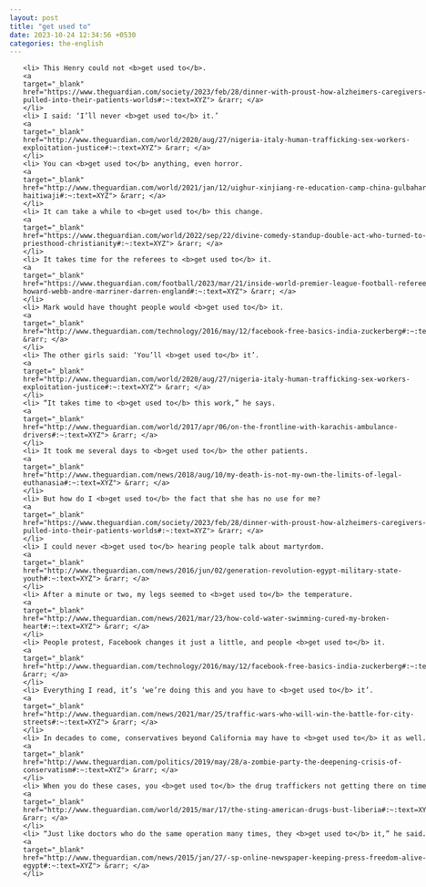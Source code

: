 ```yaml
---
layout: post
title: "get used to"
date: 2023-10-24 12:34:56 +0530
categories: the-english
---
```

<style>
@media only screen and (min-width: 768px) {
    ol {
        width: 768px;
        margin: 0 auto;
    }
  }
ol li {
    font-size: 18px;
    line-height: 1.5;
    padding-bottom: 8px;
}
</style>
<ol>

    <li> This Henry could not <b>get used to</b>.
    <a 
    target="_blank" 
    href="https://www.theguardian.com/society/2023/feb/28/dinner-with-proust-how-alzheimers-caregivers-are-pulled-into-their-patients-worlds#:~:text=XYZ"> &rarr; </a>
    </li>
    <li> I said: ‘I’ll never <b>get used to</b> it.’
    <a 
    target="_blank" 
    href="http://www.theguardian.com/world/2020/aug/27/nigeria-italy-human-trafficking-sex-workers-exploitation-justice#:~:text=XYZ"> &rarr; </a>
    </li>
    <li> You can <b>get used to</b> anything, even horror.
    <a 
    target="_blank" 
    href="http://www.theguardian.com/world/2021/jan/12/uighur-xinjiang-re-education-camp-china-gulbahar-haitiwaji#:~:text=XYZ"> &rarr; </a>
    </li>
    <li> It can take a while to <b>get used to</b> this change.
    <a 
    target="_blank" 
    href="https://www.theguardian.com/world/2022/sep/22/divine-comedy-standup-double-act-who-turned-to-priesthood-christianity#:~:text=XYZ"> &rarr; </a>
    </li>
    <li> It takes time for the referees to <b>get used to</b> it.
    <a 
    target="_blank" 
    href="https://www.theguardian.com/football/2023/mar/21/inside-world-premier-league-football-referees-pgmol-howard-webb-andre-marriner-darren-england#:~:text=XYZ"> &rarr; </a>
    </li>
    <li> Mark would have thought people would <b>get used to</b> it.
    <a 
    target="_blank" 
    href="http://www.theguardian.com/technology/2016/may/12/facebook-free-basics-india-zuckerberg#:~:text=XYZ"> &rarr; </a>
    </li>
    <li> The other girls said: ‘You’ll <b>get used to</b> it’.
    <a 
    target="_blank" 
    href="http://www.theguardian.com/world/2020/aug/27/nigeria-italy-human-trafficking-sex-workers-exploitation-justice#:~:text=XYZ"> &rarr; </a>
    </li>
    <li> “It takes time to <b>get used to</b> this work,” he says.
    <a 
    target="_blank" 
    href="http://www.theguardian.com/world/2017/apr/06/on-the-frontline-with-karachis-ambulance-drivers#:~:text=XYZ"> &rarr; </a>
    </li>
    <li> It took me several days to <b>get used to</b> the other patients.
    <a 
    target="_blank" 
    href="http://www.theguardian.com/news/2018/aug/10/my-death-is-not-my-own-the-limits-of-legal-euthanasia#:~:text=XYZ"> &rarr; </a>
    </li>
    <li> But how do I <b>get used to</b> the fact that she has no use for me?
    <a 
    target="_blank" 
    href="https://www.theguardian.com/society/2023/feb/28/dinner-with-proust-how-alzheimers-caregivers-are-pulled-into-their-patients-worlds#:~:text=XYZ"> &rarr; </a>
    </li>
    <li> I could never <b>get used to</b> hearing people talk about martyrdom.
    <a 
    target="_blank" 
    href="http://www.theguardian.com/news/2016/jun/02/generation-revolution-egypt-military-state-youth#:~:text=XYZ"> &rarr; </a>
    </li>
    <li> After a minute or two, my legs seemed to <b>get used to</b> the temperature.
    <a 
    target="_blank" 
    href="http://www.theguardian.com/news/2021/mar/23/how-cold-water-swimming-cured-my-broken-heart#:~:text=XYZ"> &rarr; </a>
    </li>
    <li> People protest, Facebook changes it just a little, and people <b>get used to</b> it.
    <a 
    target="_blank" 
    href="http://www.theguardian.com/technology/2016/may/12/facebook-free-basics-india-zuckerberg#:~:text=XYZ"> &rarr; </a>
    </li>
    <li> Everything I read, it’s ‘we’re doing this and you have to <b>get used to</b> it’.
    <a 
    target="_blank" 
    href="http://www.theguardian.com/news/2021/mar/25/traffic-wars-who-will-win-the-battle-for-city-streets#:~:text=XYZ"> &rarr; </a>
    </li>
    <li> In decades to come, conservatives beyond California may have to <b>get used to</b> it as well.
    <a 
    target="_blank" 
    href="http://www.theguardian.com/politics/2019/may/28/a-zombie-party-the-deepening-crisis-of-conservatism#:~:text=XYZ"> &rarr; </a>
    </li>
    <li> When you do these cases, you <b>get used to</b> the drug traffickers not getting there on time.
    <a 
    target="_blank" 
    href="http://www.theguardian.com/world/2015/mar/17/the-sting-american-drugs-bust-liberia#:~:text=XYZ"> &rarr; </a>
    </li>
    <li> “Just like doctors who do the same operation many times, they <b>get used to</b> it,” he said.
    <a 
    target="_blank" 
    href="http://www.theguardian.com/news/2015/jan/27/-sp-online-newspaper-keeping-press-freedom-alive-egypt#:~:text=XYZ"> &rarr; </a>
    </li>
